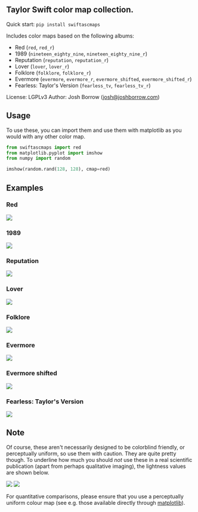 ## Taylor Swift color map collection.

Quick start: `pip install swiftascmaps`

Includes color maps based on the following albums:

+ Red (`red`, `red_r`)
+ 1989 (`nineteen_eighty_nine`, `nineteen_eighty_nine_r`)
+ Reputation (`reputation`, `reputation_r`)
+ Lover (`lover`, `lover_r`)
+ Folklore (`folklore`, `folklore_r`)
+ Evermore (`evermore`, `evermore_r`, `evermore_shifted`, `evermore_shifted_r`)
+ Fearless: Taylor's Version (`fearless_tv`, `fearless_tv_r`)

License: LGPLv3
Author: Josh Borrow (josh@joshborrow.com)

Usage
-----

To use these, you can import them and use them
with matplotlib as you would with any other color map.

```python
from swiftascmaps import red
from matplotlib.pyplot import imshow
from numpy import random

imshow(random.rand(128, 128), cmap=red)
```

Examples
--------

### Red

![](images/red.png)

### 1989

![](images/1989.png)

### Reputation

![](images/reputation.png)

### Lover

![](images/lover.png)

### Folklore

![](images/folklore.png)

### Evermore

![](images/evermore.png)

### Evermore shifted

![](images/evermore_shifted.png)

### Fearless: Taylor's Version

![](images/fearless_tv.png)


Note
----

Of course, these aren't necessarily designed to be colorblind
friendly, or perceptually uniform, so use them with caution.
They are quite pretty though. To underline how much you should
_not_ use these in a real scientific publication (apart from
perhaps qualitative imaging), the lightness values are shown
below.

![](images/lightness_swift_as_cmaps.png)
![](images/lightness_cmaps_re_recordings.png)

For quantitative comparisons, please ensure that you use a
perceptually uniform colour map (see e.g. those available
directly through [matplotlib](https://matplotlib.org/3.1.0/tutorials/colors/colormaps.html)).
